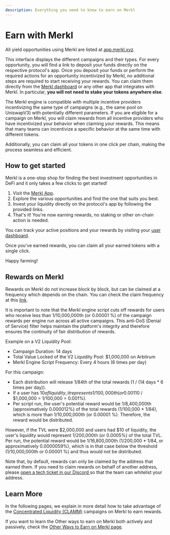 ```yaml
---
description: Everything you need to know to earn on Merkl
---
```


# Earn with Merkl

All yield opportunities using Merkl are listed at [app.merkl.xyz](https://app.merkl.xyz).

This interface displays the different campaigns and their types. For every opportunity, you will find a link to deposit your funds directly on the respective protocol's app. Once you deposit your funds or perform the required actions for an opportunity incentivized by Merkl, no additional steps are required to start receiving your rewards. You can claim them directly from the [Merkl dashboard](https://app.merkl.xyz/user) or any other app that integrates with Merkl. In particular, **you will not need to stake your tokens anywhere else**.

The Merkl engine is compatible with multiple incentive providers incentivizing the same type of campaigns (e.g., the same pool on UniswapV3) with potentially different parameters. If you are eligible for a campaign on Merkl, you will claim rewards from all incentive providers who have incentivized your behavior when claiming your rewards. This means that many teams can incentivize a specific behavior at the same time with different tokens.

Additionally, you can claim all your tokens in one click per chain, making the process seamless and efficient.

## How to get started

Merkl is a one-stop shop for finding the best investment opportunities in DeFi and it only takes a few clicks to get started!

1. Visit the [Merkl App](https://app.merkl.xyz/).
2. Explore the various opportunities and find the one that suits you best.
3. Invest your liquidity directly on the protocol's app by following the provided links.
4. That's it! You're now earning rewards, no staking or other on-chain action is needed.

You can track your active positions and your rewards by visiting your [user dashboard](https://beta.merkl.xyz/user/).

Once you've earned rewards, you can claim all your earned tokens with a single click.

Happy farming!

## Rewards on Merkl

Rewards on Merkl do not increase block by block, but can be claimed at a frequency which depends on the chain. You can check the claim frequency at this [link](https://app.merkl.xyz/status).

It is important to note that the Merkl engine script cuts off rewards for users who receive less than 1/10,000,000th (or 0.00001 %) of the campaign rewards per engine run across all active campaigns. This anti-DoS (Denial of Service) filter helps maintain the platform's integrity and therefore ensures the continuity of fair distribution of rewards.

&#x20;Example on a V2 Liquidity Pool:

* Campaign Duration: 14 days
* Total Value Locked of the V2 Liquidity Pool: $1,000,000 on Arbitrum
* Merkl Engine Script Frequency: Every 4 hours (6 times per day)

For this campaign:

* Each distribution will release 1/84th of the total rewards (1 / (14 days \* 6 times per day)).
* If a user has $10 of liquidity, it represents 1/100,000th (or 0.001%) of the total TVL ($10 / $1,000,000 = 1/100,000 = 0.001%).
* Per script run, the user's potential reward would be 1/8,400,000th (approximatively 0.000012%) of the total rewards (1/100,000 \* 1/84), which is more than 1/10,000,000th (or 0.00001 %). Therefore, the reward would be distributed.

However, if the TVL were $2,000,000 and users had $10 of liquidity, the user's liquidity would represent 1/200,000th (or 0.0005%) of the total TVL. Per run, the potential reward would be 1/16,800,000th (1/200,000 \* 1/84, or approximatively 0.0000059%), which is in that case below the threshold (1/10,000,000th or 0.00001 %) and thus would not be distributed.

Note that, by default, rewards can only be claimed by the address that earned them. If you need to claim rewards on behalf of another address, please [open a tech ticket in our Discord ](https://discord.com/channels/1209830388726243369/1210212731047776357)so that the team can whitelist your address.

## Learn More

In the following pages, we explain in more detail how to take advantage of the [Concentrated Liquidity (CLAMM)](earn-on-concentrated-liquidity-campaigns.md) campaigns on Merkl to earn rewards.

If you want to learn  the Other ways to earn on Merkl both actively and passively, check the [Other Ways to Earn on Merkl page](other-ways-to-earn-on-merkl.md).&#x20;



